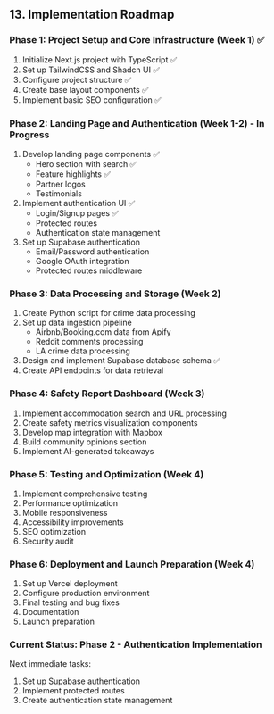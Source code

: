 ## 13. Implementation Roadmap

### Phase 1: Project Setup and Core Infrastructure (Week 1) ✅
1. Initialize Next.js project with TypeScript ✅
2. Set up TailwindCSS and Shadcn UI ✅
3. Configure project structure ✅
4. Create base layout components ✅
5. Implement basic SEO configuration ✅

### Phase 2: Landing Page and Authentication (Week 1-2) - In Progress
1. Develop landing page components ✅
   - Hero section with search ✅
   - Feature highlights ✅
   - Partner logos
   - Testimonials
2. Implement authentication UI ✅
   - Login/Signup pages ✅
   - Protected routes
   - Authentication state management
3. Set up Supabase authentication
   - Email/Password authentication
   - Google OAuth integration
   - Protected routes middleware

### Phase 3: Data Processing and Storage (Week 2)
1. Create Python script for crime data processing
2. Set up data ingestion pipeline
   - Airbnb/Booking.com data from Apify
   - Reddit comments processing
   - LA crime data processing
3. Design and implement Supabase database schema ✅
4. Create API endpoints for data retrieval

### Phase 4: Safety Report Dashboard (Week 3)
1. Implement accommodation search and URL processing
2. Create safety metrics visualization components
3. Develop map integration with Mapbox
4. Build community opinions section
5. Implement AI-generated takeaways

### Phase 5: Testing and Optimization (Week 4)
1. Implement comprehensive testing
2. Performance optimization
3. Mobile responsiveness
4. Accessibility improvements
5. SEO optimization
6. Security audit

### Phase 6: Deployment and Launch Preparation (Week 4)
1. Set up Vercel deployment
2. Configure production environment
3. Final testing and bug fixes
4. Documentation
5. Launch preparation

### Current Status: Phase 2 - Authentication Implementation
Next immediate tasks:
1. Set up Supabase authentication
2. Implement protected routes
3. Create authentication state management 